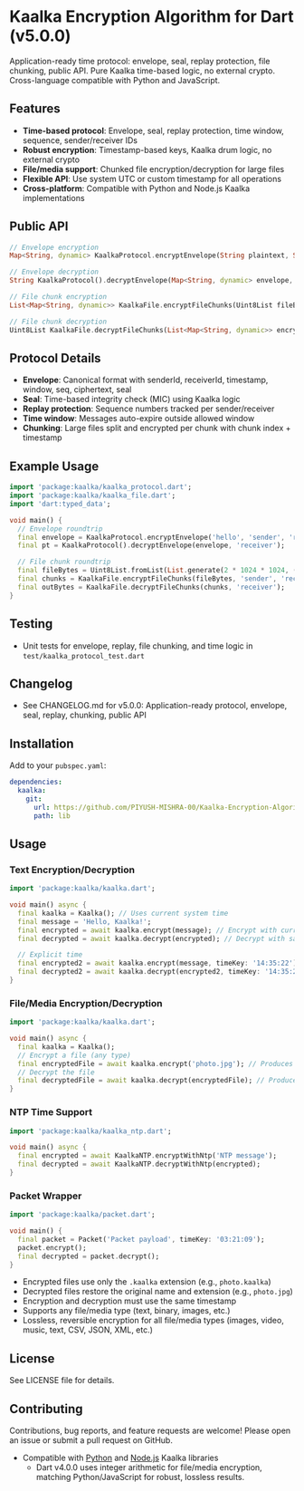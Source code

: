 


# Kaalka Encryption Algorithm for Dart (v5.0.0)

Application-ready time protocol: envelope, seal, replay protection, file chunking, public API. Pure Kaalka time-based logic, no external crypto. Cross-language compatible with Python and JavaScript.


## Features
- **Time-based protocol**: Envelope, seal, replay protection, time window, sequence, sender/receiver IDs
- **Robust encryption**: Timestamp-based keys, Kaalka drum logic, no external crypto
- **File/media support**: Chunked file encryption/decryption for large files
- **Flexible API**: Use system UTC or custom timestamp for all operations
- **Cross-platform**: Compatible with Python and Node.js Kaalka implementations
## Public API

```dart
// Envelope encryption
Map<String, dynamic> KaalkaProtocol.encryptEnvelope(String plaintext, String senderId, String receiverId, {String? timestamp});

// Envelope decryption
String KaalkaProtocol().decryptEnvelope(Map<String, dynamic> envelope, String receiverId, {String? timestamp});

// File chunk encryption
List<Map<String, dynamic>> KaalkaFile.encryptFileChunks(Uint8List fileBytes, String senderId, String receiverId, {String? timestamp});

// File chunk decryption
Uint8List KaalkaFile.decryptFileChunks(List<Map<String, dynamic>> encryptedChunks, String receiverId, {String? timestamp});
```
## Protocol Details

- **Envelope**: Canonical format with senderId, receiverId, timestamp, window, seq, ciphertext, seal
- **Seal**: Time-based integrity check (MIC) using Kaalka logic
- **Replay protection**: Sequence numbers tracked per sender/receiver
- **Time window**: Messages auto-expire outside allowed window
- **Chunking**: Large files split and encrypted per chunk with chunk index + timestamp
## Example Usage

```dart
import 'package:kaalka/kaalka_protocol.dart';
import 'package:kaalka/kaalka_file.dart';
import 'dart:typed_data';

void main() {
  // Envelope roundtrip
  final envelope = KaalkaProtocol.encryptEnvelope('hello', 'sender', 'receiver');
  final pt = KaalkaProtocol().decryptEnvelope(envelope, 'receiver');

  // File chunk roundtrip
  final fileBytes = Uint8List.fromList(List.generate(2 * 1024 * 1024, (i) => i % 256));
  final chunks = KaalkaFile.encryptFileChunks(fileBytes, 'sender', 'receiver');
  final outBytes = KaalkaFile.decryptFileChunks(chunks, 'receiver');
}
```
## Testing
- Unit tests for envelope, replay, file chunking, and time logic in `test/kaalka_protocol_test.dart`
## Changelog
- See CHANGELOG.md for v5.0.0: Application-ready protocol, envelope, seal, replay, chunking, public API

## Installation
Add to your `pubspec.yaml`:

```yaml
dependencies:
  kaalka:
    git:
      url: https://github.com/PIYUSH-MISHRA-00/Kaalka-Encryption-Algorithm.git
      path: lib
```

## Usage

### Text Encryption/Decryption
```dart
import 'package:kaalka/kaalka.dart';

void main() async {
  final kaalka = Kaalka(); // Uses current system time
  final message = 'Hello, Kaalka!';
  final encrypted = await kaalka.encrypt(message); // Encrypt with current time
  final decrypted = await kaalka.decrypt(encrypted); // Decrypt with same time

  // Explicit time
  final encrypted2 = await kaalka.encrypt(message, timeKey: '14:35:22');
  final decrypted2 = await kaalka.decrypt(encrypted2, timeKey: '14:35:22');
}
```

### File/Media Encryption/Decryption
```dart
import 'package:kaalka/kaalka.dart';

void main() async {
  final kaalka = Kaalka();
  // Encrypt a file (any type)
  final encryptedFile = await kaalka.encrypt('photo.jpg'); // Produces photo.kaalka
  // Decrypt the file
  final decryptedFile = await kaalka.decrypt(encryptedFile); // Produces photo.jpg
}
```

### NTP Time Support
```dart
import 'package:kaalka/kaalka_ntp.dart';

void main() async {
  final encrypted = await KaalkaNTP.encryptWithNtp('NTP message');
  final decrypted = await KaalkaNTP.decryptWithNtp(encrypted);
}
```

### Packet Wrapper
```dart
import 'package:kaalka/packet.dart';

void main() {
  final packet = Packet('Packet payload', timeKey: '03:21:09');
  packet.encrypt();
  final decrypted = packet.decrypt();
}
```

- Encrypted files use only the `.kaalka` extension (e.g., `photo.kaalka`)
- Decrypted files restore the original name and extension (e.g., `photo.jpg`)
- Encryption and decryption must use the same timestamp
- Supports any file/media type (text, binary, images, etc.)
- Lossless, reversible encryption for all file/media types (images, video, music, text, CSV, JSON, XML, etc.)

## License
See LICENSE file for details.

## Contributing
Contributions, bug reports, and feature requests are welcome! Please open an issue or submit a pull request on GitHub.
- Compatible with [Python](https://github.com/PIYUSH-MISHRA-00/Kaalka-Encryption-Algorithm) and [Node.js](https://github.com/PIYUSH-MISHRA-00/Kaalka-Encryption-Algorithm) Kaalka libraries
  - Dart v4.0.0 uses integer arithmetic for file/media encryption, matching Python/JavaScript for robust, lossless results.

